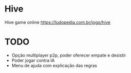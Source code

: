 # Hive
Hive game online
https://ludopedia.com.br/jogo/hive

# TODO
- Opção multiplayer p2p, poder oferecer empate e desistir
- Poder jogar contra IA
- Menu de ajuda com explicação das regras
